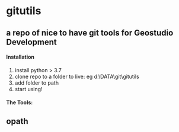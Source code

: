 # gitutils
## a repo of nice to have git tools for Geostudio Development

#### Installation

1. install python > 3.7
2. clone repo to a folder to live: eg d:\DATA\git\gitutils
3. add folder to path
4. start using!


#### The Tools:

## opath



